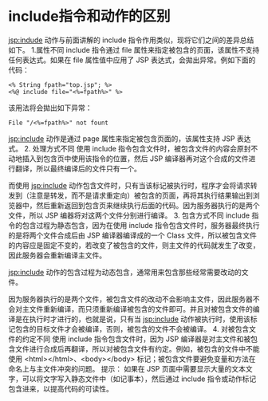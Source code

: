 # include指令和动作的区别

<jsp:indude> 动作与前面讲解的 include 指令作用类似，现将它们之间的差异总结如下。
1.属性不同
include 指令通过 file 属性来指定被包含的页面，该属性不支持任何表达式。如果在 file 属性值中应用了 JSP 表达式，会拋出异常。例如下面的代码：

    <% String fpath="top.jsp"; %>
    <%@ include file="<%=fpath%>" %>

该用法将会拋出如下异常：

    File "/<%=fpath%>" not fount

<jsp:include> 动作是通过 page 属性来指定被包含页面的，该属性支持 JSP 表达式。
2. 处理方式不同
使用 include 指令包含文件时，被包含文件的内容会原封不动地插入到包含页中使用该指令的位置，然后 JSP 编译器再对这个合成的文件进行翻译，所以最终编译后的文件只有一个。

而使用 <jsp:include> 动作包含文件时，只有当该标记被执行时，程序才会将请求转发到（注意是转发，而不是请求重定向）被包含的页面，再将其执行结果输出到浏览器中，然后重新返回到包含页来继续执行后面的代码。因为服务器执行的是两个文件，所以 JSP 编器将对这两个文件分别进行编译。
3. 包含方式不同
include 指令的包含过程为静态包含，因为在使用 include 指令包含文件时，服务器最终执行的是将两个文件合成后由 JSP 编译器编译成的一个 Class 文件，所以被包含文件的内容应是固定不变的，若改变了被包含的文件，则主文件的代码就发生了改变，因此服务器会重新编译主文件。

<jsp:include> 动作的包含过程为动态包含，通常用来包含那些经常需要改动的文件。

因为服务器执行的是两个文件，被包含文件的改动不会影响主文件，因此服务器不会对主文件重新编译，而只须重新编译被包含的文件即可。并且对被包含文件的编译是在执行时才进行的，也就是说，只有当 <jsp:include> 动作被执行时，使用该标记包含的目标文件才会被编译，否则，被包含的文件不会被编译。
4. 对被包含文件的约定不同
使用 include 指令包含文件时，因为 JSP 编译器是对主文件和被包含文件进行合成后再翻译，所以对被包含文件有约定。例如，被包含的文件中不能使用 &#60;html&#62;&#60;/html&#62;、&#60;body&#62;&#60;/body&#62; 标记；被包含文件要避免变量和方法在命名上与主文件冲突的问题。
提示：
如果在 JSP 页面中需要显示大量的文本文字，可以将文字写入静态文件中（如记事本），然后通过 include 指令或动作标记包含进来，以提高代码的可读性。